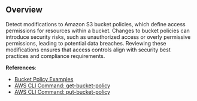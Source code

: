 ## Overview

Detect modifications to Amazon S3 bucket policies, which define access permissions for resources within a bucket. Changes to bucket policies can introduce security risks, such as unauthorized access or overly permissive permissions, leading to potential data breaches. Reviewing these modifications ensures that access controls align with security best practices and compliance requirements.

**References**:
- [Bucket Policy Examples](https://docs.aws.amazon.com/AmazonS3/latest/userguide/example-bucket-policies.html)
- [AWS CLI Command: get-bucket-policy](https://docs.aws.amazon.com/cli/latest/reference/s3api/get-bucket-policy.html)
- [AWS CLI Command: put-bucket-policy](https://docs.aws.amazon.com/cli/latest/reference/s3api/put-bucket-policy.html)
